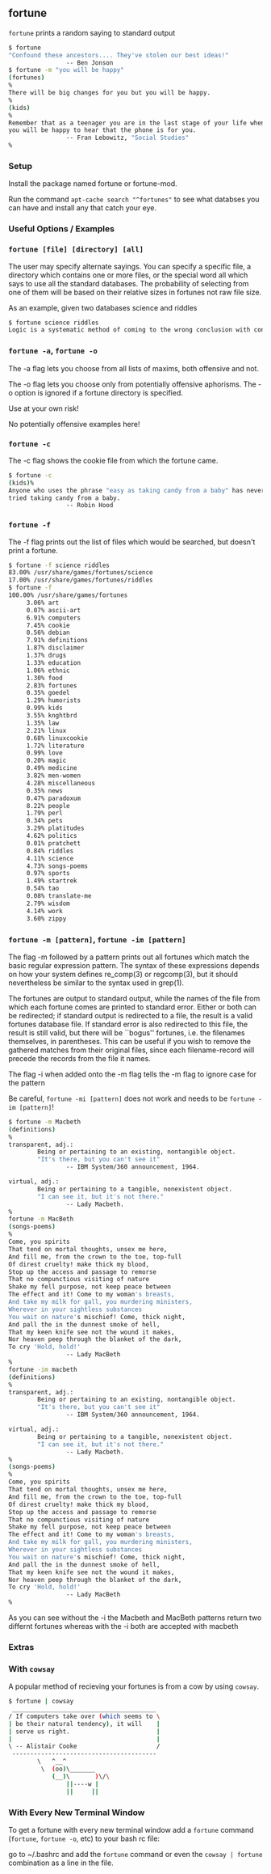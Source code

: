 ---
---

fortune
-------

`fortune` prints a random saying to standard output

~~~ bash
$ fortune
"Confound these ancestors.... They've stolen our best ideas!"
                -- Ben Jonson
$ fortune -m "you will be happy"
(fortunes)
%
There will be big changes for you but you will be happy.
%
(kids)
%
Remember that as a teenager you are in the last stage of your life when
you will be happy to hear that the phone is for you.
                -- Fran Lebowitz, "Social Studies"
%
~~~

<!--more-->

### Setup

Install the package named fortune or fortune-mod.

Run the command `apt-cache search "^fortunes"` to see what databses you can have and install any that catch your eye. 

### Useful Options / Examples

### `fortune [file] [directory] [all]`

The user may specify alternate sayings. You can specify a specific file, a directory which contains one or more files, or the special word all which says to use all the standard databases. The probability of selecting from one of them will be based on their relative sizes in fortunes not raw file size.

As an example, given two databases science and riddles

~~~ bash
$ fortune science riddles
Logic is a systematic method of coming to the wrong conclusion with confidence.
~~~

### `fortune -a`, `fortune -o`
 
The -a flag lets you choose from all lists of maxims, both offensive and not.

The -o flag lets you choose only from potentially offensive aphorisms.  The -o option is ignored if a fortune directory is specified.

Use at your own risk!

No potentially offensive examples here!

### `fortune -c`

The -c flag shows the cookie file from which the fortune came.

~~~ bash
$ fortune -c
(kids)%
Anyone who uses the phrase "easy as taking candy from a baby" has never
tried taking candy from a baby.
                -- Robin Hood
~~~

### `fortune -f`

The -f flag prints out the list of files which would be searched, but doesn't print a fortune.

~~~ bash
$ fortune -f science riddles
83.00% /usr/share/games/fortunes/science
17.00% /usr/share/games/fortunes/riddles
$ fortune -f
100.00% /usr/share/games/fortunes
     3.06% art
     0.07% ascii-art
     6.91% computers
     7.45% cookie
     0.56% debian
     7.91% definitions
     1.87% disclaimer
     1.37% drugs
     1.33% education
     1.06% ethnic
     1.30% food
     2.83% fortunes
     0.35% goedel
     1.29% humorists
     0.99% kids
     3.55% knghtbrd
     1.35% law
     2.21% linux
     0.68% linuxcookie
     1.72% literature
     0.99% love
     0.20% magic
     0.49% medicine
     3.82% men-women
     4.28% miscellaneous
     0.35% news
     0.47% paradoxum
     8.22% people
     1.79% perl
     0.34% pets
     3.29% platitudes
     4.62% politics
     0.01% pratchett
     0.84% riddles
     4.11% science
     4.73% songs-poems
     0.97% sports
     1.49% startrek
     0.54% tao
     0.08% translate-me
     2.79% wisdom
     4.14% work
     3.60% zippy
~~~

### `fortune -m [pattern]`, `fortune -im [pattern]`
The flag -m followed by a pattern prints out all fortunes which match the basic regular expression pattern.  The syntax of these expressions depends on how your system defines re_comp(3) or regcomp(3), but it should nevertheless be similar to the syntax used in grep(1).

The  fortunes  are  output  to standard output, while the names of the file from which each fortune comes are printed to standard error. Either or both can be redirected; if standard output is redirected to a file, the result is a valid  fortunes database file. If standard error is also redirected to this file, the result is still valid, but there will be ``bogus'' fortunes, i.e. the filenames themselves, in parentheses. This can be useful if you wish to remove the gathered matches from their original files, since each filename-record will precede the records from the file it names.

The flag -i when added onto the -m flag tells the -m flag to ignore case for the pattern

Be careful, `fortune -mi [pattern]` does not work and needs to be `fortune -im [pattern]`!

~~~ bash
$ fortune -m Macbeth
(definitions)
%
transparent, adj.:
        Being or pertaining to an existing, nontangible object.
        "It's there, but you can't see it"
                -- IBM System/360 announcement, 1964.

virtual, adj.:
        Being or pertaining to a tangible, nonexistent object.
        "I can see it, but it's not there."
                -- Lady Macbeth.
%
fortune -m MacBeth
(songs-poems)
%
Come, you spirits
That tend on mortal thoughts, unsex me here,
And fill me, from the crown to the toe, top-full
Of direst cruelty! make thick my blood,
Stop up the access and passage to remorse
That no compunctious visiting of nature
Shake my fell purpose, not keep peace between
The effect and it! Come to my woman's breasts,
And take my milk for gall, you murdering ministers,
Wherever in your sightless substances
You wait on nature's mischief! Come, thick night,
And pall the in the dunnest smoke of hell,
That my keen knife see not the wound it makes,
Nor heaven peep through the blanket of the dark,
To cry 'Hold, hold!'
                -- Lady MacBeth
%
fortune -im macbeth
(definitions)
%
transparent, adj.:
        Being or pertaining to an existing, nontangible object.
        "It's there, but you can't see it"
                -- IBM System/360 announcement, 1964.

virtual, adj.:
        Being or pertaining to a tangible, nonexistent object.
        "I can see it, but it's not there."
                -- Lady Macbeth.
%
(songs-poems)
%
Come, you spirits
That tend on mortal thoughts, unsex me here,
And fill me, from the crown to the toe, top-full
Of direst cruelty! make thick my blood,
Stop up the access and passage to remorse
That no compunctious visiting of nature
Shake my fell purpose, not keep peace between
The effect and it! Come to my woman's breasts,
And take my milk for gall, you murdering ministers,
Wherever in your sightless substances
You wait on nature's mischief! Come, thick night,
And pall the in the dunnest smoke of hell,
That my keen knife see not the wound it makes,
Nor heaven peep through the blanket of the dark,
To cry 'Hold, hold!'
                -- Lady MacBeth
%
~~~

As you can see without the -i the Macbeth and MacBeth patterns return two differnt fortunes whereas with the -i both are accepted with macbeth

### Extras

### With `cowsay`

A popular method of recieving your fortunes is from a cow by using `cowsay`.

~~~ bash
$ fortune | cowsay
 ________________________________________
/ If computers take over (which seems to \
| be their natural tendency), it will    |
| serve us right.                        |
|                                        |
\ -- Alistair Cooke                      /
 ----------------------------------------
        \   ^__^
         \  (oo)\_______
            (__)\       )\/\
                ||----w |
                ||     ||
~~~

### With Every New Terminal Window

To get a fortune with every new terminal window add a `fortune` command (`fortune`, `fortune -o`, etc) to your bash rc file:

go to ~/.bashrc and add the `fortune` command or even the `cowsay | fortune` combination as a line in the file. 

